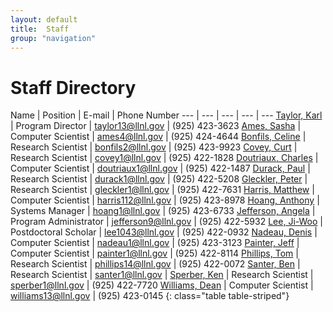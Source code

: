 ```yaml
---
layout: default
title:  Staff
group: "navigation"
---
```


# Staff Directory

Name | Position | E-mail | Phone Number
--- | --- | --- | --- | ---
[Taylor, Karl][karl] | Program Director |	taylor13@llnl.gov |	(925) 423-3623
[Ames, Sasha][ames] | Computer Scientist | ames4@llnl.gov	| (925) 424-4644
[Bonfils, Celine][celine] | Research Scientist | bonfils2@llnl.gov | (925) 423-9923
[Covey, Curt][curt] | Research Scientist | covey1@llnl.gov	| (925) 422-1828
[Doutriaux, Charles][doutriaux] | Computer Scientist	| doutriaux1@llnl.gov	| (925) 422-1487
[Durack, Paul][durack] | Research Scientist	| durack1@llnl.gov	| (925) 422-5208
[Gleckler, Peter][gleckler] | Research Scientist | gleckler1@llnl.gov	| (925) 422-7631
[Harris, Matthew][harris] | Computer Scientist | harris112@llnl.gov	| (925) 423-8978
[Hoang, Anthony][hoang] | Systems Manager	| hoang1@llnl.gov	| (925) 423-6733
[Jefferson, Angela][jefferson] | Program Administrator | jefferson9@llnl.gov | (925) 422-5932
[Lee, Ji-Woo][lee] | Postdoctoral Scholar | lee1043@llnl.gov | (925) 422-0932
[Nadeau, Denis][nadeau] | Computer Scientist | nadeau1@llnl.gov | (925) 423-3123
[Painter, Jeff][painter] | Computer Scientist	| painter1@llnl.gov	| (925) 422-8114
[Phillips, Tom][phillips] | Research Scientist | phillips14@llnl.gov | (925) 422-0072
[Santer, Ben][santer] | Research Scientist | santer1@llnl.gov	|
[Sperber, Ken][sperber] | Research Scientist | sperber1@llnl.gov | (925) 422-7720
[Williams, Dean][williams] | Computer Scientist	| williams13@llnl.gov	| (925) 423-0145
{: class="table table-striped"}

[karl]: about/staff/Karl/index.html
[ames]: about/staff/sasha/index.html
[celine]: about/staff/celine/index.html
[curt]: about/staff/curt/index.html
[doutriaux]: about/staff/doutriaux/index.html
[durack]: about/staff/durack/index.html
[gleckler]: about/staff/gleckler/index.html
[harris]: about/staff/harris/index.html
[hoang]: about/staff/hoang/index.html
[lee]: about/staff/lee/index.html
[nadeau]: about/staff/nadeau/index.html
[painter]: about/staff/painter/index.html
[phillips]: about/staff/phillips/index.html
[santer]: about/staff/santer/index.html
[sperber]: about/staff/sperber/index.html
[williams]:about/staff/williams/index.html
[jefferson]: about/staff/angela/index.html
